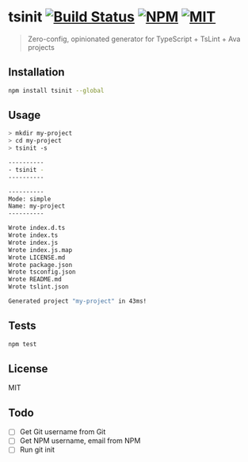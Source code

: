 # tsinit [![Build Status](https://img.shields.io/circleci/project/bcherny/tsinit.svg?branch=master&style=flat-square)](https://circleci.com/gh/bcherny/tsinit) [![NPM](https://img.shields.io/npm/v/tsinit.svg?style=flat-square)](https://www.npmjs.com/package/tsinit) [![MIT](https://img.shields.io/npm/l/tsinit.svg?style=flat-square)](https://opensource.org/licenses/MIT)

> Zero-config, opinionated generator for TypeScript + TsLint + Ava projects

## Installation

```sh
npm install tsinit --global
```

## Usage

```sh
> mkdir my-project
> cd my-project
> tsinit -s

----------
- tsinit -
----------

----------
Mode: simple
Name: my-project
----------

Wrote index.d.ts
Wrote index.ts
Wrote index.js
Wrote index.js.map
Wrote LICENSE.md
Wrote package.json
Wrote tsconfig.json
Wrote README.md
Wrote tslint.json

Generated project "my-project" in 43ms!
```

## Tests

```sh
npm test
```

## License

MIT

## Todo

- [ ] Get Git username from Git
- [ ] Get NPM username, email from NPM
- [ ] Run git init